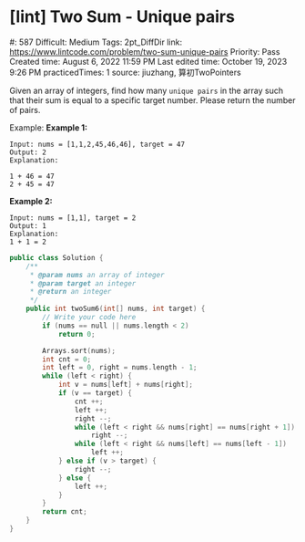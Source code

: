 # [lint] Two Sum - Unique pairs

#: 587
Difficult: Medium
Tags: 2pt_DiffDir
link: https://www.lintcode.com/problem/two-sum-unique-pairs
Priority: Pass
Created time: August 6, 2022 11:59 PM
Last edited time: October 19, 2023 9:26 PM
practicedTimes: 1
source: jiuzhang, 算初TwoPointers

Given an array of integers, find how many `unique pairs` in the array such that their sum is equal to a specific target number. Please return the number of pairs.

Example:
**Example 1:**

```
Input: nums = [1,1,2,45,46,46], target = 47
Output: 2
Explanation:

1 + 46 = 47
2 + 45 = 47

```

**Example 2:**

```
Input: nums = [1,1], target = 2
Output: 1
Explanation:
1 + 1 = 2

```

```cpp
public class Solution {
    /**
     * @param nums an array of integer
     * @param target an integer
     * @return an integer
     */
    public int twoSum6(int[] nums, int target) {
        // Write your code here
        if (nums == null || nums.length < 2)
            return 0;

        Arrays.sort(nums);
        int cnt = 0;
        int left = 0, right = nums.length - 1;
        while (left < right) {
            int v = nums[left] + nums[right];
            if (v == target) {
                cnt ++;
                left ++;
                right --;
                while (left < right && nums[right] == nums[right + 1])
                    right --;
                while (left < right && nums[left] == nums[left - 1])
                    left ++;
            } else if (v > target) {
                right --;
            } else {
                left ++;
            }
        }
        return cnt;
    }
}
```